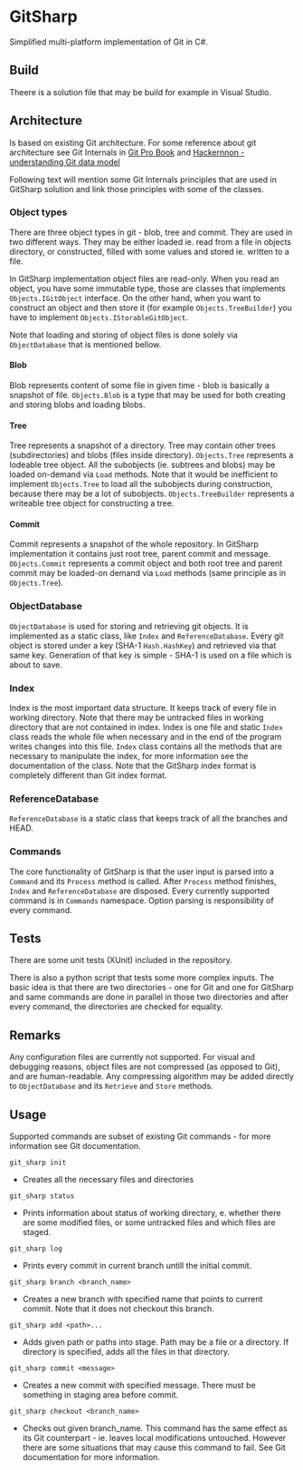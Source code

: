 # GitSharp
Simplified multi-platform implementation of Git in C#.

## Build
Theere is a solution file that may be build for example in Visual Studio.

## Architecture
Is based on existing Git architecture.
For some reference about git architecture see Git Internals in [Git Pro Book](https://git-scm.com/book/en/v2/Git-Internals-Plumbing-and-Porcelain)
and [Hackernnon - understanding Git data model](https://hackernoon.com/https-medium-com-zspajich-understanding-git-data-model-95eb16cc99f5)

Following text will mention some Git Internals principles that are used in GitSharp solution
and link those principles with some of the classes.

### Object types
There are three object types in git - blob, tree and commit.
They are used in two different ways.
They may be either loaded ie. read from a file in objects directory, or constructed,
filled with some values and stored ie. written to a file.

In GitSharp implementation object files are read-only.
When you read an object, you have some immutable type, those are classes
that implements `Objects.IGitObject` interface.
On the other hand, when you want to construct an object and then store it (for example `Objects.TreeBuilder`)
you have to implement `Objects.IStorableGitObject`.

Note that loading and storing of object files is done solely via `ObjectDatabase`
that is mentioned bellow.

#### Blob
Blob represents content of some file in given time - blob is basically a snapshot of file.
`Objects.Blob` is a type that may be used for both creating and storing blobs and
loading blobs.

#### Tree
Tree represents a snapshot of a directory.
Tree may contain other trees (subdirectories) and blobs (files inside directory).
`Objects.Tree` represents a lodeable tree object.
All the subobjects (ie. subtrees and blobs) may be loaded on-demand via `Load` methods.
Note that it would be inefficient to implement `Objects.Tree` to load all
the subobjects during construction, because there may be a lot of subobjects.
`Objects.TreeBuilder` represents a writeable tree object for constructing a tree.

#### Commit
Commit represents a snapshot of the whole repository.
In GitSharp implementation it contains just root tree, parent commit and message.
`Objects.Commit` represents a commit object and both root tree and parent commit
may be loaded-on demand via `Load` methods (same principle as in `Objects.Tree`).

### ObjectDatabase
`ObjectDatabase` is used for storing and retrieving git objects.
It is implemented as a static class, like `Index` and `ReferenceDatabase`.
Every git object is stored under a key (SHA-1 `Hash.HashKey`) and retrieved
via that same key.
Generation of that key is simple - SHA-1 is used on a file which is about to save.

### Index
Index is the most important data structure.
It keeps track of every file in working directory.
Note that there may be untracked files in working directory that
are not contained in index.
Index is one file and static `Index` class reads the whole file when necessary and
in the end of the program writes changes into this file.
`Index` class contains all the methods that are necessary to manipulate the index,
for more information see the documentation of the class.
Note that the GitSharp index format is completely different than Git index format.

### ReferenceDatabase
`ReferenceDatabase` is a static class that keeps track of all the branches and HEAD.

### Commands
The core functionality of GitSharp is that the user input is parsed into a `Command` and
its `Process` method is called.
After `Process` method finishes, `Index` and `ReferenceDatabase` are disposed.
Every currently supported command is in `Commands` namespace.
Option parsing is responsibility of every command.


## Tests
There are some unit tests (XUnit) included in the repository.

There is also a python script that tests some more complex inputs.
The basic idea is that there are two directories - one for Git and one for GitSharp
and same commands are done in parallel in those two directories and after every
command, the directories are checked for equality.

## Remarks
Any configuration files are currently not supported.
For visual and debugging reasons, object files are not compressed (as opposed to Git),
and are human-readable.
Any compressing algorithm may be added directly to `ObjectDatabase` and its
`Retrieve` and `Store` methods.

## Usage
Supported commands are subset of existing Git commands - for more information see Git documentation.

`git_sharp init`
- Creates all the necessary files and directories

`git_sharp status`
- Prints information about status of working directory,
e. whether there are some modified files, or some untracked files and which files are staged.

`git_sharp log`
- Prints every commit in current branch untill the initial commit.

`git_sharp branch <branch_name>`
- Creates a new branch with specified name that points to current commit.
Note that it does not checkout this branch.

`git_sharp add <path>... `
- Adds given path or paths into stage.
Path may be a file or a directory.
If directory is specified, adds all the files in that directory.

`git_sharp commit <message>`
- Creates a new commit with specified message.
There must be something in staging area before commit.

`git_sharp checkout <branch_name>`
- Checks out given branch_name.
This command has the same effect as its Git counterpart - ie. leaves local modifications
untouched.
However there are some situations that may cause this command to fail.
See Git documentation for more information.
